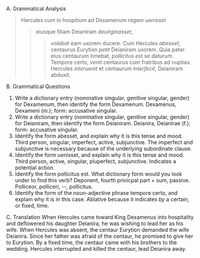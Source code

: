A. Grammatical Analysis 
> Hercules cum in hospitium ad Dexamenum regem *uenisset* 
>> eiusque filiam Deianiram *deuirginasset*, 
>>> *volebat* eam uxorem ducere. 
>Cum Hercules *abesset*, 
>> centaurus Eurytion *petit* Deianiram uxorem. 
>Quia pater eius centaurum timebat, 
>> *pollicitus est* se daturum.
>Tempore certo, 
>> *venit* centaurus cum fratribus ad nuptias. 
> Hercules *interuenit* et centaurum *interfecit*, 
>> Deianiram abduxit.

B. Grammatical Questions
1. Write a dictionary entry (nominative singular, genitive singular, gender) for Dexamenum, then identify the form Dexamenum.
Dexamenus, Dexameni (m.); form: accusative singular.
2. Write a dictionary entry (nominative singular, genitive singular, gender) for Deianiram, then identify the form Deianiram.
Deianira, Deianirae (f.); form: accusative singular.  
3. Identify the form abesset, and explain why it is this tense and mood.
Third person, singular, imperfect, active, subjunctive. The imperfect and subjunctive is necessary because of the underlying subordinate clause. 
4. Identify the form uenisset, and explain why it is this tense and mood.
Third person, active, singular, pluperfect, subjunctive. Indicates a potential action. 
5. Identify the form pollicitus est. What dictionary form would you look under to find this verb?
Deponent, fourth prinicpal part + sum, passive. Polliceor, polliceri, --, pollicitus. 
6. Identify the form of the noun-adjective phrase tempore certo, and explain why it is in this case.
Ablative because it indicates *by* a certain, or fixed, time. 

C. Translation
When Hercules came toward King Dexamenus into hospitality and deflowered his daughter Deianira, he was wishing to lead her as his wife. 
When Hercules was absent, the centaur Eurytion demanded the wife Deianira. 
Since her father was afraid of the centaur, he promised to give her to Eurytion. 
By a fixed time, the centaur came with his brothers to the wedding. 
Hercules interrupted and killed the centaur, lead Deianira away. 







